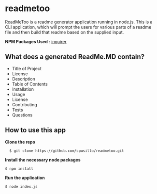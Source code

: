 # readmetoo
ReadMeToo is a readme generator application running in node.js. This is a CLI application, which will prompt the users for various parts of a readme file and then build that readme based on the supplied input.

**NPM Packages Used** : [inquirer](https://www.npmjs.com/package/inquirer)

## What does a generated ReadMe.MD contain?
* Title of Project
* License
* Description
* Table of Contents
* Installation
* Usage
* License
* Contributing
* Tests
* Questions

## How to use this app
**Clone the repo**
```
  $ git clone https://github.com/cpusillo/readmetoo.git
```
**Install the necessary node packages**
```
$ npm install
```
**Run the application**
```
$ node index.js
```
